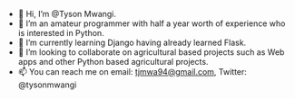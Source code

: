 - 👋 Hi, I’m @Tyson Mwangi.
- 👀 I’m an amateur programmer with half a year worth of experience who is interested in Python.
- 🌱 I’m currently learning Django having already learned Flask. 
- 💞️ I’m looking to collaborate on agricultural based projects such as Web apps and other Python based agricultural projects.
- 📫 You can reach me on email: tjmwa94@gmail.com, Twitter: @tysonmwangi

<!---
TjMwa/TjMwa is a ✨ special ✨ repository because its `README.md` (this file) appears on your GitHub profile.
You can click the Preview link to take a look at your changes.
--->
